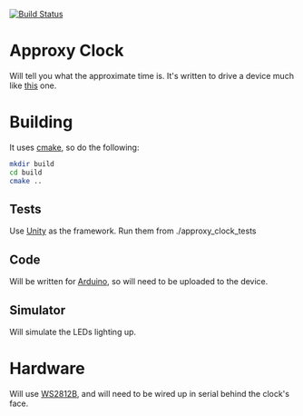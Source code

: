 [![Build Status](https://travis-ci.org/ihassin/approxy-clock.svg?branch=master)](https://travis-ci.org/ihassin/approxy-clock)

# Approxy Clock

Will tell you what the approximate time is. It's written to drive a device much like [this](https://www.amazon.com/LED-Wall-Word-Clock-12/dp/B01H5RPQAO/ref=pd_rhf_gw_p_img_6?_encoding=UTF8&psc=1&refRID=2A38P730NS4CD8K8Z4F1) one.

# Building

It uses [cmake](https://cmake.org/), so do the following:

```bash
mkdir build
cd build
cmake ..
```
## Tests

Use [Unity](http://www.throwtheswitch.org/unity/) as the framework. Run them from ./approxy_clock_tests

## Code

Will be written for [Arduino](https://www.arduino.cc/), so will need to be uploaded to the device.

## Simulator

Will simulate the LEDs lighting up.

# Hardware

Will use [WS2812B](https://cdn-shop.adafruit.com/datasheets/WS2812B.pdf), and will need to be wired up in serial behind the clock's face.
